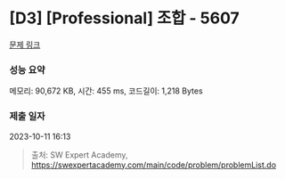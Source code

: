 # [D3] [Professional] 조합 - 5607 

[문제 링크](https://swexpertacademy.com/main/code/problem/problemDetail.do?contestProbId=AWXGKdbqczEDFAUo) 

### 성능 요약

메모리: 90,672 KB, 시간: 455 ms, 코드길이: 1,218 Bytes

### 제출 일자

2023-10-11 16:13



> 출처: SW Expert Academy, https://swexpertacademy.com/main/code/problem/problemList.do